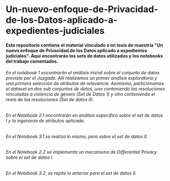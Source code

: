 # Un-nuevo-enfoque-de-Privacidad-de-los-Datos-aplicado-a-expedientes-judiciales
#### Este repositorio contiene el material vinculado a mi tesis de maestría "Un nuevo enfoque de Privacidad de los Datos aplicado a expedientes judiciales". Aquí encontrarán los sets de datos utilizados y los notebooks del trabajo comentados.

###### En el notebook 1 encontrarán el análisis inicial sobre el conjunto de datos provisto por el Juzgado. Allí realizamos un primer análisis exploratorio y una primera selección de atributos de relevancia. Asimismo, particionamos el dataset en dos sub conjuntos de datos, uno conteniendo las resoluciones vinculadas a violencia de género (Set de Datos 1) y otro conteniendo el resto de las resoluciones (Set de datos II).

###### En el Notebook 2.1 encontrarán en análisis específico sobre el set de datos I y la ingeniería de atributos aplicada.
###### En el Notebook 3.1 se realiza lo mismo, pero sobre el set de datos II.
###### En el Notebook 2.2 se implementa un mecanismo de Differential Privacy sobre el set de datos I.
###### En el Notebook 3.2, se repite lo anterior para el set de datos II.





